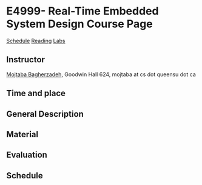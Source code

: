 # E4999- Real-Time Embedded System Design Course Page
[Schedule]() [Reading]() [Labs]()
## Instructor
[Mojtaba Bagherzadeh](http://flux.cs.queensu.ca/mase/member/bagherzadeh/), Goodwin Hall 624, mojtaba at cs dot queensu dot ca
## Time and place 
## General Description  
## Material
## Evaluation
## Schedule

